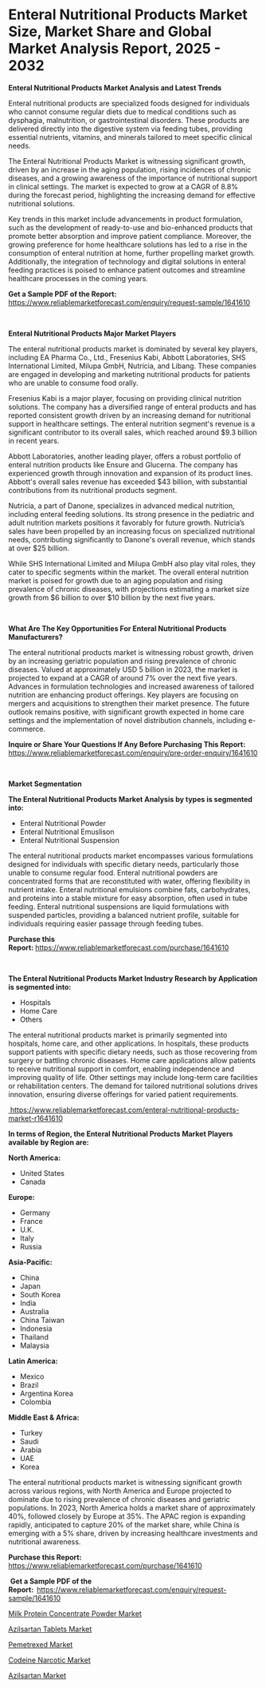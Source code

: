 <p><h1>Enteral Nutritional Products Market Size, Market Share and Global Market Analysis Report, 2025 - 2032</h1></p><p><strong>Enteral Nutritional Products Market Analysis and Latest Trends</strong></p>
<p><p>Enteral nutritional products are specialized foods designed for individuals who cannot consume regular diets due to medical conditions such as dysphagia, malnutrition, or gastrointestinal disorders. These products are delivered directly into the digestive system via feeding tubes, providing essential nutrients, vitamins, and minerals tailored to meet specific clinical needs.</p><p>The Enteral Nutritional Products Market is witnessing significant growth, driven by an increase in the aging population, rising incidences of chronic diseases, and a growing awareness of the importance of nutritional support in clinical settings. The market is expected to grow at a CAGR of 8.8% during the forecast period, highlighting the increasing demand for effective nutritional solutions.</p><p>Key trends in this market include advancements in product formulation, such as the development of ready-to-use and bio-enhanced products that promote better absorption and improve patient compliance. Moreover, the growing preference for home healthcare solutions has led to a rise in the consumption of enteral nutrition at home, further propelling market growth. Additionally, the integration of technology and digital solutions in enteral feeding practices is poised to enhance patient outcomes and streamline healthcare processes in the coming years.</p></p>
<p><strong>Get a Sample PDF of the Report:&nbsp;</strong> <a href="https://www.reliablemarketforecast.com/enquiry/request-sample/1641610?utm_campaign=1169&utm_medium=2&utm_source=Github&utm_content=ia&utm_term=08032025&utm_id=enteral-nutritional-products">https://www.reliablemarketforecast.com/enquiry/request-sample/1641610</a></p>
<p>&nbsp;</p>
<p><strong>Enteral Nutritional Products Major Market Players</strong></p>
<p><p>The enteral nutritional products market is dominated by several key players, including EA Pharma Co., Ltd., Fresenius Kabi, Abbott Laboratories, SHS International Limited, Milupa GmbH, Nutricia, and Libang. These companies are engaged in developing and marketing nutritional products for patients who are unable to consume food orally.</p><p>Fresenius Kabi is a major player, focusing on providing clinical nutrition solutions. The company has a diversified range of enteral products and has reported consistent growth driven by an increasing demand for nutritional support in healthcare settings. The enteral nutrition segment's revenue is a significant contributor to its overall sales, which reached around $9.3 billion in recent years.</p><p>Abbott Laboratories, another leading player, offers a robust portfolio of enteral nutrition products like Ensure and Glucerna. The company has experienced growth through innovation and expansion of its product lines. Abbott's overall sales revenue has exceeded $43 billion, with substantial contributions from its nutritional products segment.</p><p>Nutricia, a part of Danone, specializes in advanced medical nutrition, including enteral feeding solutions. Its strong presence in the pediatric and adult nutrition markets positions it favorably for future growth. Nutricia’s sales have been propelled by an increasing focus on specialized nutritional needs, contributing significantly to Danone's overall revenue, which stands at over $25 billion.</p><p>While SHS International Limited and Milupa GmbH also play vital roles, they cater to specific segments within the market. The overall enteral nutrition market is poised for growth due to an aging population and rising prevalence of chronic diseases, with projections estimating a market size growth from $6 billion to over $10 billion by the next five years.</p></p>
<p>&nbsp;</p>
<p><strong>What Are The Key Opportunities For Enteral Nutritional Products Manufacturers?</strong></p>
<p><p>The enteral nutritional products market is witnessing robust growth, driven by an increasing geriatric population and rising prevalence of chronic diseases. Valued at approximately USD 5 billion in 2023, the market is projected to expand at a CAGR of around 7% over the next five years. Advances in formulation technologies and increased awareness of tailored nutrition are enhancing product offerings. Key players are focusing on mergers and acquisitions to strengthen their market presence. The future outlook remains positive, with significant growth expected in home care settings and the implementation of novel distribution channels, including e-commerce.</p></p>
<p><strong>Inquire or Share Your Questions If Any Before Purchasing This Report:</strong> <a href="https://www.reliablemarketforecast.com/enquiry/pre-order-enquiry/1641610?utm_campaign=1169&utm_medium=2&utm_source=Github&utm_content=ia&utm_term=08032025&utm_id=enteral-nutritional-products">https://www.reliablemarketforecast.com/enquiry/pre-order-enquiry/1641610</a></p>
<p>&nbsp;</p>
<p><strong>Market Segmentation</strong></p>
<p><strong>The Enteral Nutritional Products Market Analysis by types is segmented into:</strong></p>
<p><ul><li>Enteral Nutritional Powder</li><li>Enteral Nutritional Emuslison</li><li>Enteral Nutritional Suspension</li></ul></p>
<p><p>The enteral nutritional products market encompasses various formulations designed for individuals with specific dietary needs, particularly those unable to consume regular food. Enteral nutritional powders are concentrated forms that are reconstituted with water, offering flexibility in nutrient intake. Enteral nutritional emulsions combine fats, carbohydrates, and proteins into a stable mixture for easy absorption, often used in tube feeding. Enteral nutritional suspensions are liquid formulations with suspended particles, providing a balanced nutrient profile, suitable for individuals requiring easier passage through feeding tubes.</p></p>
<p><strong>Purchase this Report:&nbsp;</strong><a href="https://www.reliablemarketforecast.com/purchase/1641610?utm_campaign=1169&utm_medium=2&utm_source=Github&utm_content=ia&utm_term=08032025&utm_id=enteral-nutritional-products">https://www.reliablemarketforecast.com/purchase/1641610</a></p>
<p>&nbsp;</p>
<p><strong>The Enteral Nutritional Products Market Industry Research by Application is segmented into:</strong></p>
<p><ul><li>Hospitals</li><li>Home Care</li><li>Others</li></ul></p>
<p><p>The enteral nutritional products market is primarily segmented into hospitals, home care, and other applications. In hospitals, these products support patients with specific dietary needs, such as those recovering from surgery or battling chronic diseases. Home care applications allow patients to receive nutritional support in comfort, enabling independence and improving quality of life. Other settings may include long-term care facilities or rehabilitation centers. The demand for tailored nutritional solutions drives innovation, ensuring diverse offerings for varied patient requirements.</p></p>
<p><a href="https://www.reliablemarketforecast.com/enteral-nutritional-products-market-r1641610?utm_campaign=1169&utm_medium=2&utm_source=Github&utm_content=ia&utm_term=08032025&utm_id=enteral-nutritional-products">&nbsp;https://www.reliablemarketforecast.com/enteral-nutritional-products-market-r1641610</a></p>
<p><strong>In terms of Region, the Enteral Nutritional Products Market Players available by Region are:</strong></p>
<p>
    <p> <strong> North America: </strong>
        <ul>
            <li>United States</li>
            <li>Canada</li>
        </ul>
        </p> 
    <p> <strong> Europe: </strong>
        <ul>
            <li>Germany</li>
            <li>France</li>
            <li>U.K.</li>
            <li>Italy</li>
            <li>Russia</li>
        </ul>
        </p> 
    <p> <strong> Asia-Pacific: </strong>
        <ul>
            <li>China</li>
            <li>Japan</li>
            <li>South Korea</li>
            <li>India</li>
            <li>Australia</li>
            <li>China Taiwan</li>
            <li>Indonesia</li>
            <li>Thailand</li>
            <li>Malaysia</li>
        </ul>
        </p> 
    <p> <strong> Latin America: </strong>
        <ul>
            <li>Mexico</li>
            <li>Brazil</li>
            <li>Argentina Korea</li>
            <li>Colombia</li>
        </ul>
        </p> 
    <p> <strong> Middle East & Africa: </strong>
        <ul>
            <li>Turkey</li>
            <li>Saudi</li>
            <li>Arabia</li>
            <li>UAE</li>
            <li>Korea</li>
        </ul>
    </p>
    </p>
<p><p>The enteral nutritional products market is witnessing significant growth across various regions, with North America and Europe projected to dominate due to rising prevalence of chronic diseases and geriatric populations. In 2023, North America holds a market share of approximately 40%, followed closely by Europe at 35%. The APAC region is expanding rapidly, anticipated to capture 20% of the market share, while China is emerging with a 5% share, driven by increasing healthcare investments and nutritional awareness.</p></p>
<p><strong>Purchase this Report: </strong><a href="https://www.reliablemarketforecast.com/purchase/1641610?utm_campaign=1169&utm_medium=2&utm_source=Github&utm_content=ia&utm_term=08032025&utm_id=enteral-nutritional-products">https://www.reliablemarketforecast.com/purchase/1641610</a></p>
<p>&nbsp;<strong>Get a Sample PDF of the Report:&nbsp;&nbsp;</strong><a href="https://www.reliablemarketforecast.com/enquiry/request-sample/1641610?utm_campaign=1169&utm_medium=2&utm_source=Github&utm_content=ia&utm_term=08032025&utm_id=enteral-nutritional-products">https://www.reliablemarketforecast.com/enquiry/request-sample/1641610</a></p>
<p><strong></strong></p>
<p><p><a href="https://github.com/laverkyllozc/Market-Research-Report-List-1/blob/main/milk-protein-concentrate-powder-market.md?utm_campaign=1169&utm_medium=2&utm_source=Github&utm_content=ia&utm_term=08032025&utm_id=enteral-nutritional-products">Milk Protein Concentrate Powder Market</a></p><p><a href="https://github.com/steegeneat/Market-Research-Report-List-1/blob/main/azilsartan-tablets-market.md?utm_campaign=1169&utm_medium=2&utm_source=Github&utm_content=ia&utm_term=08032025&utm_id=enteral-nutritional-products">Azilsartan Tablets Market</a></p><p><a href="https://github.com/puttslukis59/Market-Research-Report-List-1/blob/main/pemetrexed-market.md?utm_campaign=1169&utm_medium=2&utm_source=Github&utm_content=ia&utm_term=08032025&utm_id=enteral-nutritional-products">Pemetrexed Market</a></p><p><a href="https://github.com/clemmheisefy/Market-Research-Report-List-1/blob/main/codeine-narcotic-market.md?utm_campaign=1169&utm_medium=2&utm_source=Github&utm_content=ia&utm_term=08032025&utm_id=enteral-nutritional-products">Codeine Narcotic Market</a></p><p><a href="https://github.com/lontohhikma/Market-Research-Report-List-1/blob/main/azilsartan-market.md?utm_campaign=1169&utm_medium=2&utm_source=Github&utm_content=ia&utm_term=08032025&utm_id=enteral-nutritional-products">Azilsartan Market</a></p></p>